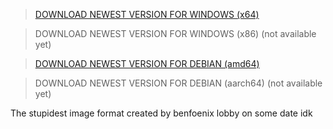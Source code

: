 > [DOWNLOAD NEWEST VERSION FOR WINDOWS (x64)](https://github.com/Bummbumm6/wimmelbild/releases/latest/download/wimmelbild2png)

> DOWNLOAD NEWEST VERSION FOR WINDOWS (x86) (not available yet)

> [DOWNLOAD NEWEST VERSION FOR DEBIAN (amd64)](https://github.com/Bummbumm6/wimmelbild/releases/latest/download/wimmelbild2png.exe)

> DOWNLOAD NEWEST VERSION FOR DEBIAN (aarch64) (not available yet)


The stupidest image format created by benfoenix lobby on some date idk
